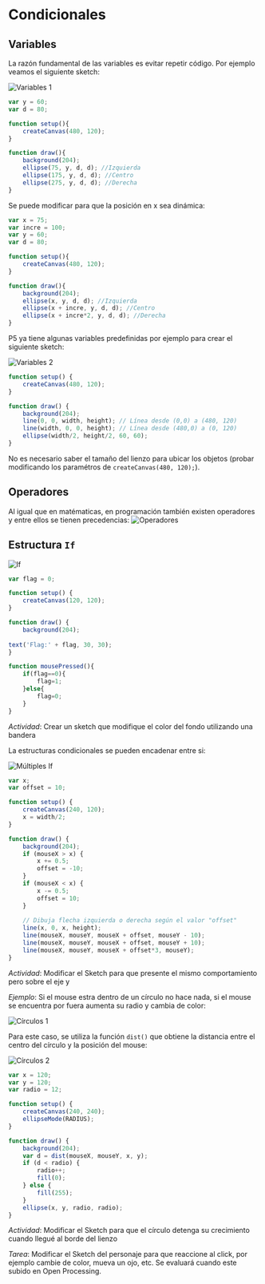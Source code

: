 # Condicionales

## Variables

La razón fundamental de las variables es evitar repetir código. Por ejemplo veamos el siguiente sketch:

![Variables 1](https://github.com/daniels13ca/Intro_Programacion/blob/master/images/Coordenadas.JPG "Variables 1")

```javascript
var y = 60;
var d = 80;

function setup(){
    createCanvas(480, 120);
}

function draw(){
    background(204);
    ellipse(75, y, d, d); //Izquierda
    ellipse(175, y, d, d); //Centro
    ellipse(275, y, d, d); //Derecha
}
```
Se puede modificar para que la posición en x sea dinámica:

```javascript
var x = 75;
var incre = 100;
var y = 60;
var d = 80;

function setup(){
    createCanvas(480, 120);
}

function draw(){
    background(204);
    ellipse(x, y, d, d); //Izquierda
    ellipse(x + incre, y, d, d); //Centro
    ellipse(x + incre*2, y, d, d); //Derecha
}
```

P5 ya tiene algunas variables predefinidas por ejemplo para crear el siguiente sketch:

![Variables 2](https://github.com/daniels13ca/Intro_Programacion/blob/master/images/Coordenadas.JPG "Variables 2")

```javascript
function setup() {
	createCanvas(480, 120);
}

function draw() {
	background(204);
	line(0, 0, width, height); // Línea desde (0,0) a (480, 120)
	line(width, 0, 0, height); // Línea desde (480,0) a (0, 120)
	ellipse(width/2, height/2, 60, 60);
}
```

No es necesario saber el tamaño del lienzo para ubicar los objetos (probar modificando los paramétros de `createCanvas(480, 120);`).

## Operadores

Al igual que en matématicas, en programación también existen operadores y entre ellos se tienen precedencias:
![Operadores](https://github.com/daniels13ca/Intro_Programacion/blob/master/images/Coordenadas.JPG "Operadores")

## Estructura `If`

![If](https://github.com/daniels13ca/Intro_Programacion/blob/master/images/Coordenadas.JPG "If")

```javascript
var flag = 0;

function setup() {
	createCanvas(120, 120);
}

function draw() {
	background(204);
	
text('Flag:' + flag, 30, 30);
}

function mousePressed(){
	if(flag==0){
		flag=1;
	}else{
		flag=0;
	}
}
```

*Actividad*: Crear un sketch que modifique el color del fondo utilizando una bandera

La estructuras condicionales se pueden encadenar entre si:

![Múltiples If](https://github.com/daniels13ca/Intro_Programacion/blob/master/images/Coordenadas.JPG "Múltiples If")

```javascript
var x;
var offset = 10;

function setup() {
	createCanvas(240, 120);
	x = width/2;
}

function draw() {
	background(204);
	if (mouseX > x) {
		x += 0.5;
		offset = -10;
	}
	if (mouseX < x) {
		x -= 0.5;
		offset = 10;
	}
	
	// Dibuja flecha izquierda o derecha según el valor "offset"
	line(x, 0, x, height);
	line(mouseX, mouseY, mouseX + offset, mouseY - 10);
	line(mouseX, mouseY, mouseX + offset, mouseY + 10);
	line(mouseX, mouseY, mouseX + offset*3, mouseY);
}
```

*Actividad*: Modificar el Sketch para que presente el mismo comportamiento pero sobre el eje y

*Ejemplo*: Si el mouse estra dentro de un círculo no hace nada, si el mouse se encuentra por fuera aumenta su radio y cambia de color:

![Círculos 1](https://github.com/daniels13ca/Intro_Programacion/blob/master/images/Coordenadas.JPG "Círculos 1")

Para este caso, se utiliza la función `dist()` que obtiene la distancia entre el centro del círculo y la posición del mouse:

![Círculos 2](https://github.com/daniels13ca/Intro_Programacion/blob/master/images/Coordenadas.JPG "Círculos 2")

```javascript
var x = 120;
var y = 120;
var radio = 12;

function setup() {
	createCanvas(240, 240);
	ellipseMode(RADIUS);
}

function draw() {
	background(204);
	var d = dist(mouseX, mouseY, x, y);
	if (d < radio) {
		radio++;
		fill(0);
	} else {
		fill(255);
	}
	ellipse(x, y, radio, radio);
}
```
*Actividad*: Modificar el Sketch para que el círculo detenga su crecimiento cuando llegué al borde del lienzo

*Tarea*: Modificar el Sketch del personaje para que reaccione al click, por ejemplo cambie de color, mueva un ojo, etc. Se evaluará cuando este subido en Open Processing.